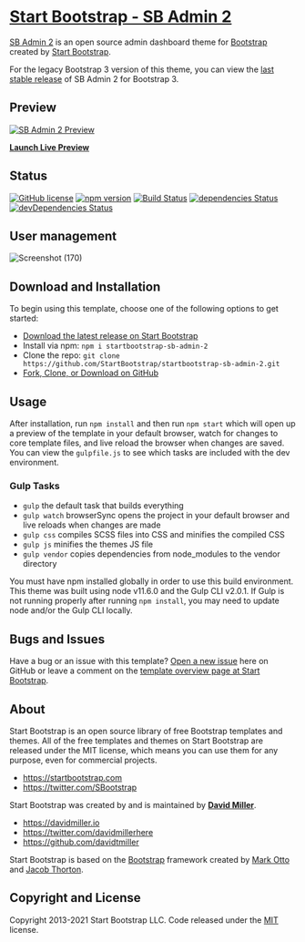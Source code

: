 # [Start Bootstrap - SB Admin 2](https://startbootstrap.com/theme/sb-admin-2/)

[SB Admin 2](https://startbootstrap.com/theme/sb-admin-2/) is an open source admin dashboard theme for [Bootstrap](https://getbootstrap.com/) created by [Start Bootstrap](https://startbootstrap.com/).

For the legacy Bootstrap 3 version of this theme, you can view the [last stable release](https://github.com/StartBootstrap/startbootstrap-sb-admin-2/releases/tag/v3.3.7%2B1) of SB Admin 2 for Bootstrap 3.

## Preview

[![SB Admin 2 Preview](https://assets.startbootstrap.com/img/screenshots/themes/sb-admin-2.png)](https://startbootstrap.github.io/startbootstrap-sb-admin-2/)

**[Launch Live Preview](https://startbootstrap.github.io/startbootstrap-sb-admin-2/)**

## Status

[![GitHub license](https://img.shields.io/badge/license-MIT-blue.svg)](https://raw.githubusercontent.com/StartBootstrap/startbootstrap-sb-admin-2/master/LICENSE)
[![npm version](https://img.shields.io/npm/v/startbootstrap-sb-admin-2.svg)](https://www.npmjs.com/package/startbootstrap-sb-admin-2)
[![Build Status](https://travis-ci.org/StartBootstrap/startbootstrap-sb-admin-2.svg?branch=master)](https://travis-ci.org/StartBootstrap/startbootstrap-sb-admin-2)
[![dependencies Status](https://david-dm.org/StartBootstrap/startbootstrap-sb-admin-2/status.svg)](https://david-dm.org/StartBootstrap/startbootstrap-sb-admin-2)
[![devDependencies Status](https://david-dm.org/StartBootstrap/startbootstrap-sb-admin-2/dev-status.svg)](https://david-dm.org/StartBootstrap/startbootstrap-sb-admin-2?type=dev)
## User management
![Screenshot (170)](https://github.com/RizkiAulia1999/MSIB4-Eduwork/assets/55042970/9d9b81c4-7840-45c4-aa2c-af1e7dbb465b)

## Download and Installation

To begin using this template, choose one of the following options to get started:

* [Download the latest release on Start Bootstrap](https://startbootstrap.com/theme/sb-admin-2/)
* Install via npm: `npm i startbootstrap-sb-admin-2`
* Clone the repo: `git clone https://github.com/StartBootstrap/startbootstrap-sb-admin-2.git`
* [Fork, Clone, or Download on GitHub](https://github.com/StartBootstrap/startbootstrap-sb-admin-2)

## Usage

After installation, run `npm install` and then run `npm start` which will open up a preview of the template in your default browser, watch for changes to core template files, and live reload the browser when changes are saved. You can view the `gulpfile.js` to see which tasks are included with the dev environment.

### Gulp Tasks

* `gulp` the default task that builds everything
* `gulp watch` browserSync opens the project in your default browser and live reloads when changes are made
* `gulp css` compiles SCSS files into CSS and minifies the compiled CSS
* `gulp js` minifies the themes JS file
* `gulp vendor` copies dependencies from node_modules to the vendor directory

You must have npm installed globally in order to use this build environment. This theme was built using node v11.6.0 and the Gulp CLI v2.0.1. If Gulp is not running properly after running `npm install`, you may need to update node and/or the Gulp CLI locally.

## Bugs and Issues

Have a bug or an issue with this template? [Open a new issue](https://github.com/StartBootstrap/startbootstrap-sb-admin-2/issues) here on GitHub or leave a comment on the [template overview page at Start Bootstrap](https://startbootstrap.com/theme/sb-admin-2/).

## About

Start Bootstrap is an open source library of free Bootstrap templates and themes. All of the free templates and themes on Start Bootstrap are released under the MIT license, which means you can use them for any purpose, even for commercial projects.

* <https://startbootstrap.com>
* <https://twitter.com/SBootstrap>

Start Bootstrap was created by and is maintained by **[David Miller](https://davidmiller.io/)**.

* <https://davidmiller.io>
* <https://twitter.com/davidmillerhere>
* <https://github.com/davidtmiller>

Start Bootstrap is based on the [Bootstrap](https://getbootstrap.com/) framework created by [Mark Otto](https://twitter.com/mdo) and [Jacob Thorton](https://twitter.com/fat).

## Copyright and License

Copyright 2013-2021 Start Bootstrap LLC. Code released under the [MIT](https://github.com/StartBootstrap/startbootstrap-resume/blob/master/LICENSE) license.


